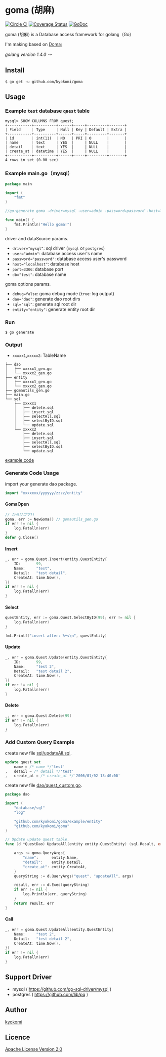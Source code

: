 goma (胡麻)
====================

[![Circle CI](https://circleci.com/gh/kyokomi/goma.svg?style=svg)](https://circleci.com/gh/kyokomi/goma)
[![Coverage Status](https://coveralls.io/repos/kyokomi/goma/badge.svg?branch=master)](https://coveralls.io/r/kyokomi/goma?branch=master)
[![GoDoc](https://godoc.org/github.com/kyokomi/goma?status.svg)](https://godoc.org/github.com/kyokomi/goma)

goma (胡麻) is a Database access framework for golang（Go）

I'm making based on [Doma](https://github.com/domaframework/doma);

*golang version 1.4.0 〜*

## Install

```
$ go get -u github.com/kyokomi/goma
```

## Usage

### Example `test` database `quest` table

```
mysql> SHOW COLUMNS FROM quest;
+-----------+----------+------+-----+---------+-------+
| Field     | Type     | Null | Key | Default | Extra |
+-----------+----------+------+-----+---------+-------+
| id        | int(11)  | NO   | PRI | 0       |       |
| name      | text     | YES  |     | NULL    |       |
| detail    | text     | YES  |     | NULL    |       |
| create_at | datetime | YES  |     | NULL    |       |
+-----------+----------+------+-----+---------+-------+
4 rows in set (0.00 sec)
```

### Example main.go（mysql）

```go
package main

import (
	"fmt"
)

//go:generate goma -driver=mysql -user=admin -password=password -host=localhost -port=3306 -db=test -debug=true

func main() {
	fmt.Println("Hello goma!")
}
```

driver and dataSource params.

- `driver="mysql"`: sql driver (`mysql` or `postgres`)
- `user="admin"`: database access user's name
- `password="password"`: database access user's password
- `host="localhost"`: database host
- `port=3306`: database port
- `db="test"`: database name

goma options params.

- `debug=false`: goma debug mode (`true`: log output)
- `dao="dao"`: generate dao root dirs
- `sql="sql"`: generate sql root dir
- `entity="entity"`: generate entity root dir

### Run

```
$ go generate
```

### Output

- `xxxxx1`,`xxxxx2`: TableName
 
```
├── dao
│   ├── xxxxx1_gen.go
│   └── xxxxx2_gen.go
├── entity
│   ├── xxxxx1_gen.go
│   └── xxxxx2_gen.go
├── gomautils_gen.go
├── main.go
└── sql
    ├── xxxxx1
    │   ├── delete.sql
    │   ├── insert.sql
    │   ├── selectAll.sql
    │   ├── selectByID.sql
    │   └── update.sql
    └── xxxxx2
        ├── delete.sql
        ├── insert.sql
        ├── selectAll.sql
        ├── selectByID.sql
        └── update.sql
```

[example code](https://github.com/kyokomi/goma/blob/master/example)

### Generate Code Usage

import your generate dao package.

```go
import "xxxxxxx/yyyyyy/zzzz/entity"
```

#### GomaOpen

```go
// ひらけゴマ!!
goma, err := NewGoma() // gomautils_gen.go
if err != nil {
    log.Fatalln(err)
}
defer g.Close()
```

#### Insert
 
```go
_, err = goma.Quest.Insert(entity.QuestEntity{
    ID:       99,
    Name:     "test",
    Detail:   "test detail",
    CreateAt: time.Now(),
})
if err != nil {
    log.Fatalln(err)
}
```

#### Select

```go
questEntity, err := goma.Quest.SelectByID(99); err != nil {
    log.Fatalln(err)
}

fmt.Printf("insert after: %+v\n", questEntity)
```

#### Update

```go
_, err = goma.Quest.Update(entity.QuestEntity{
    ID:       99,
    Name:     "test 2",
    Detail:   "test detail 2",
    CreateAt: time.Now(),
})
if err != nil {
    log.Fatalln(err)
}
```

#### Delete

```go
_, err = goma.Quest.Delete(99)
if err != nil {
    log.Fatalln(err)
}
```

### Add Custom Query Example

create new file [sql/updateAll.sql](https://github.com/kyokomi/goma/blob/master/example/sql/updateAll.sql).

```sql
update quest set
    name = /* name */'test'
,   detail = /* detail */'test'
,   create_at = /* create_at */'2006/01/02 13:40:00'
```

create new file [dao/quest_custom.go](https://github.com/kyokomi/goma/blob/master/example/dao/quest_custom.go).

```go
package dao

import (
	"database/sql"
	"log"

	"github.com/kyokomi/goma/example/entity"
	"github.com/kyokomi/goma"
)

// Update update quest table.
func (d *QuestDao) UpdateAll(entity entity.QuestEntity) (sql.Result, error) {

	args := goma.QueryArgs{
		"name":      entity.Name,
		"detail":    entity.Detail,
		"create_at": entity.CreateAt,
	}
	queryString := d.QueryArgs("quest", "updateAll", args)

	result, err := d.Exec(queryString)
	if err != nil {
		log.Println(err, queryString)
	}
	return result, err
}
```

#### Call

```go
_, err = goma.Quest.UpdateAll(entity.QuestEntity{
    Name:     "test 2",
    Detail:   "test detail 2",
    CreateAt: time.Now(),
})
if err != nil {
    log.Fatalln(err)
}
```

## Support Driver

- mysql ( https://github.com/go-sql-driver/mysql )
- postgres ( https://github.com/lib/pq )

## Author

[kyokomi](https://github.com/kyokomi)

## Licence

[Apache License Version 2.0](https://github.com/kyokomi/goma/blob/master/LICENSE)

